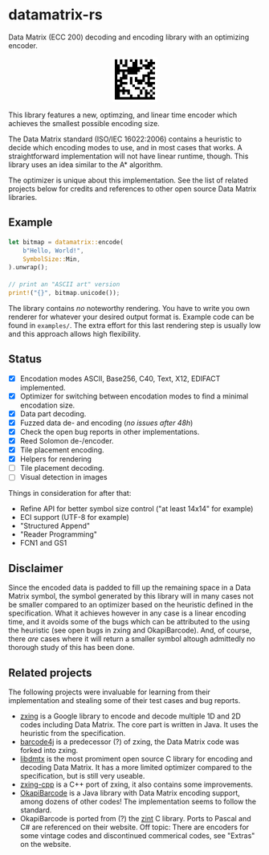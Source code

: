 # datamatrix-rs

Data Matrix (ECC 200) decoding and encoding library with an optimizing encoder.

<p align="center">
  <img src="src/datamatrix-rs.png" alt="Data Matrix encoding 'datamatrix-rs'">
</p>

This library features a new, optimzing, and linear time encoder which achieves
the smallest possible encoding size.

The Data Matrix standard (ISO/IEC 16022:2006) contains a heuristic to decide
which encoding modes to use, and in most cases that works. A straightforward
implementation will not have linear runtime, though. This library uses an idea
similar to the A\* algorithm.

The optimizer is unique about this implementation. See the list of related
projects below for credits and references to other open source Data Matrix
libraries.

## Example

```rust
let bitmap = datamatrix::encode(
    b"Hello, World!",
    SymbolSize::Min,
).unwrap();

// print an "ASCII art" version
print!("{}", bitmap.unicode());
```

The library contains _no_ noteworthy rendering. You have to write you own
renderer for whatever your desired output format is. Example code can be found
in `examples/`. The extra effort for this last rendering step is usually low and
this approach allows high flexibility.

## Status

- [x] Encodation modes ASCII, Base256, C40, Text, X12, EDIFACT implemented.
- [x] Optimizer for switching between encodation modes to find a minimal
      encodation size.
- [x] Data part decoding.
- [x] Fuzzed data de- and encoding (*no issues after 48h*)
- [x] Check the open bug reports in other implementations.
- [x] Reed Solomon de-/encoder.
- [x] Tile placement encoding.
- [x] Helpers for rendering
- [ ] Tile placement decoding.
- [ ] Visual detection in images

Things in consideration for after that:

- Refine API for better symbol size control ("at least 14x14" for example)
- ECI support (UTF-8 for example)
- "Structured Append"
- "Reader Programming"
- FCN1 and GS1

## Disclaimer

Since the encoded data is padded to fill up the remaining space in a Data Matrix
symbol, the symbol generated by this library will in many cases not be smaller
compared to an optimizer based on the heuristic defined in the specification.
What it achieves however in any case is a linear encoding time, and it avoids
some of the bugs which can be attributed to the using the heuristic (see open
bugs in zxing and OkapiBarcode). And, of course, there _are_ cases where it will
return a smaller symbol altough admittedly no thorough study of this has been
done.

## Related projects

The following projects were invaluable for learning from their implementation
and stealing some of their test cases and bug reports.

- [zxing](https://github.com/zxing/zxing) is a Google library to encode
  and decode multiple 1D and 2D codes including Data Matrix. The core part
  is written in Java. It uses the heuristic from the specification.
- [barcode4j](http://barcode4j.sourceforge.net/) is a predecessor (?) of zxing,
  the Data Matrix code was forked into zxing.
- [libdmtx](https://github.com/dmtx/libdmtx) is the most promiment open source
  C library for encoding and decoding Data Matrix. It has a more limited optimizer
  compared to the specification, but is still very useable.
- [zxing-cpp](https://github.com/nu-book/zxing-cpp) is a C++ port of zxing, it
  also contains some improvements.
- [OkapiBarcode](https://github.com/woo-j/OkapiBarcode) is a Java library with
  Data Matrix encoding support, among dozens of other codes! The implementation
  seems to follow the standard.
- OkapiBarcode is ported from (?) the [zint](http://zint.org.uk) C library.
  Ports to Pascal and C# are referenced on their website. Off topic: There
  are encoders for some vintage codes and discontinued commerical codes, see "Extras"
  on the website.
